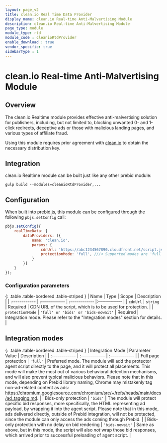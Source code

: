 ```yaml
---
layout: page_v2
title: clean.io Real Time Data Provider
display_name: clean.io Real-time Anti-Malvertising Module
description: clean.io Real-time Anti-Malvertising Module
page_type: module
module_type: rtd
module_code : cleanioRtdProvider
enable_download : true
vendor_specific: true
sidebarType : 1
---
```


# clean.io Real-time Anti-Malvertising Module

## Overview

The clean.io Realtime module provides effective anti-malvertising solution for publishers, including, but not limited to,
blocking unwanted 0- and 1-click redirects, deceptive ads or those with malicious landing pages, and various types of affiliate fraud.

Using this module requires prior agreement with [clean.io](https://clean.io) to obtain the necessary distribution key.

## Integration

clean.io Realtime module can be built just like any other prebid module:

```
gulp build --modules=cleanioRtdProvider,...
```


## Configuration

When built into prebid.js, this module can be configured through the following `pbjs.setConfig` call:

```javascript
pbjs.setConfig({
    realTimeData: {
        dataProviders: [{
            name: 'clean.io',
            params: {
                cdnUrl: 'https://abc1234567890.cloudfront.net/script.js', ///< Contact clean.io to get your own CDN URL
                protectionMode: 'full', ///< Supported modes are 'full', 'bids' and 'bids-nowait', see below.
            }
        }]
    }
});
```


### Configuration parameters

{: .table .table-bordered .table-striped }
| Name | Type  | Scope | Description |
| :------------ | :------------ | :------------ |:------------ |
| ``cdnUrl`` | ``string`` | Required | CDN URL of the script, which is to be used for protection. |
| ``protectionMode`` | ``'full' or 'bids' or 'bids-nowait'`` | Required | Integration mode. Please refer to the "Integration modes" section for details. |


## Integration modes

{: .table .table-bordered .table-striped }
| Integration Mode | Parameter Value | Description |
| :------------ | :------------ | :------------ |
| Full page protection | ``'full'`` | Preferred mode. The module will add the protector agent script directly to the page, and it will protect all placements. This mode will make the most out of various behavioral detection mechanisms, and will also prevent typical malicious behaviors. Please note that in this mode, depending on Prebid library naming, Chrome may mistakenly tag non-ad-related content as ads: https://chromium.googlesource.com/chromium/src/+/refs/heads/main/docs/ad_tagging.md. |
| Bids-only protection | ``'bids'`` | The module will protect specific bid responses, more specifically, the HTML representing ad payload, by wrapping it into the agent script. Please note that in this mode, ads delivered directly, outside of Prebid integration, will not be protected, since the module can only access the ads coming through Prebid. |
| Bids-only protection with no delay on bid rendering | ``'bids-nowait'`` | Same as above, but in this mode, the script will also *not* wrap those bid responses, which arrived prior to successful preloading of agent script. |
